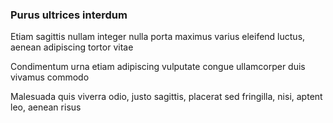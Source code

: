 ### Purus ultrices interdum

Etiam sagittis nullam integer nulla porta maximus varius eleifend luctus, aenean adipiscing tortor vitae

Condimentum urna etiam adipiscing vulputate congue ullamcorper duis vivamus commodo

Malesuada quis viverra odio, justo sagittis, placerat sed fringilla, nisi, aptent leo, aenean risus


